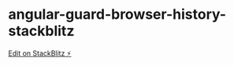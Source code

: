 # angular-guard-browser-history-stackblitz

[Edit on StackBlitz ⚡️](https://stackblitz.com/edit/angular-tyof33)